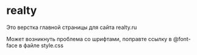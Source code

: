 # realty
Это верстка главной страницы для сайта realty.ru 

Может возникнуть проблема со шрифтами, поправте ссылку в @font-face в файле style.css

